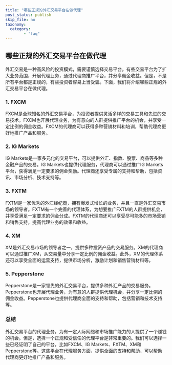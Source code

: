 ```yaml
---
title: "哪些正规的外汇交易平台在做代理"
post_status: publish
skip_file: no
taxonomy:
  category:
        - "faq"
---
```


## 哪些正规的外汇交易平台在做代理

外汇交易是一种高风险的投资模式，需要谨慎选择交易平台。有些交易平台为了扩大业务范围，开展代理业务，通过代理商推广平台，并分享佣金收益。但是，不是所有平台都是正规的，有些投资者容易上当受骗。下面，我们将介绍哪些正规的外汇交易平台在做代理。

### 1. FXCM

FXCM是全球知名的外汇交易平台，为投资者提供灵活多样的交易工具和先进的交易技术。FXCM也开展代理业务，为有意向的人群提供推广平台的机会，并享受一定比例的佣金收益。FXCM的代理商可以获得多种营销材料和培训，帮助代理商更好地推广产品和服务。

### 2. IG Markets

IG Markets是一家多元化的交易平台，可以提供外汇、指数、股票、商品等多种金融产品的交易。IG Markets也提供代理服务，代理商可以通过推广IG Markets平台，获得满足一定要求的佣金奖励。代理商还享受专属的支持和帮助，包括资讯、市场分析、技术支持等。

### 3. FXTM

FXTM是一家优秀的外汇经纪商，拥有爆发式增长的业务，并且一直是外汇交易市场的领导者。FXTM有一个完善的代理体系，为想要推广FXTM的人群提供机会，并享受满足一定要求的佣金分成。FXTM的代理商还可以享受尽可能多的市场营销和销售支持，提高代理业务的效果和收益。

### 4. XM

XM是外汇交易市场的领导者之一，提供多种投资产品的交易服务。XM的代理商可以通过推广XM，从交易量中分享一定比例的佣金收益。此外，XM的代理体系还可以享受全面的运营支持，提供市场分析，激励计划和销售营销材料等。

### 5. Pepperstone

Pepperstone是一家领先的外汇交易平台，提供多种外汇产品的交易服务。Pepperstone也开展代理业务，为有意的人群提供代理机会，并分享一定比例的佣金收益。Pepperstone也提供代理商全面的支持和帮助，包括营销和技术支持等。

### 总结

外汇交易平台的代理业务，为有一定人际网络和市场推广能力的人提供了一个赚钱的机会。但是，选择一个正规和受信任的代理平台是非常重要的。我们可以选择一些已经证明了自己的平台，比如FXCM、IG Markets、FXTM、XM和Pepperstone等。这些平台在代理服务方面，提供全面的支持和帮助，可以帮助代理商更好地推广产品和服务。
